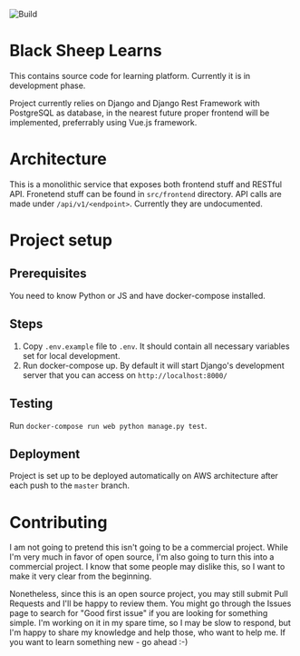 ![Build](https://github.com/gonczor/black-sheep-learns/workflows/Test/badge.svg)

# Black Sheep Learns

This contains source code for learning platform. Currently it is in development phase.

Project currently relies on Django and Django Rest Framework with PostgreSQL as database, in the nearest future proper frontend will be implemented, preferrably using Vue.js framework.

# Architecture

This is a monolithic service that exposes both frontend stuff and RESTful API. Fronetend stuff can be found in `src/frontend` directory. API calls are made under `/api/v1/<endpoint>`. Currently they are undocumented.

# Project setup

## Prerequisites

You need to know Python or JS and have docker-compose installed.

## Steps

 1. Copy `.env.example` file to `.env`. It should contain all necessary variables set for local development.
 2. Run docker-compose up. By default it will start Django's development server that you can access on `http://localhost:8000/`

## Testing

Run `docker-compose run web python manage.py test`.

## Deployment

Project is set up to be deployed automatically on AWS architecture after each push to the `master` branch.

# Contributing

I am not going to pretend this isn't going to be a commercial project. While I'm very much in favor of open source, I'm also going to turn this into a commercial project. I know that some people may dislike this, so I want to make it very clear from the beginning.

Nonetheless, since this is an open source project, you may still submit Pull Requests and I'll be happy to review them. You might go through the Issues page to search for "Good first issue" if you are looking for something simple. I'm working on it in my spare time, so I may be slow to respond, but I'm happy to share my knowledge and help those, who want to help me. If you want to learn something new - go ahead :-)
